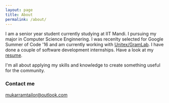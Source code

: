 ```yaml
---
layout: page
title: About
permalink: /about/
---
```


I am a senior year student currently studying at IIT Mandi. I pursuing my major in Computer Science Enginnering. I was recenlty selected for Google Summer of Code '16 and am currently working with [Unitex/GramLab](https://github.com/UnitexGramLab). I have done a couple of software development internships. Have a look at my [resume](https://mukarr.github.io/resume.pdf).

I'm all about applying my skills and knowledge to create something useful for the community. 

### Contact me

[mukarramtailor@outlook.com](mailto:mukarramtailor@outlook.com)
